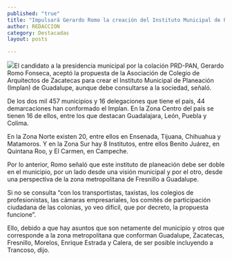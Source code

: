 ```yaml
---
published: "true"
title: "Impulsará Gerardo Romo la creación del Instituto Municipal de Planeación en Guadalupe "
author: REDACCION
category: Destacadas
layout: posts

---
```


![](http://i.imgur.com/4NphyzYm.jpg)El candidato a la presidencia municipal por la colación PRD-PAN, Gerardo Romo Fonseca, aceptó la propuesta de la Asociación de Colegio de Arquitectos de Zacatecas para crear el Instituto Municipal de Planeación (Implan) de Guadalupe, aunque debe consultarse a la sociedad, señaló.

De los dos mil 457 municipios y 16 delegaciones que tiene el país, 44 demarcaciones han conformado el Implan. En la  Zona Centro del país se tienen 16 de ellos, entre los que destacan Guadalajara, León, Puebla y Colima.
 
En la Zona Norte existen 20, entre ellos en Ensenada, Tijuana, Chihuahua y Matamoros. Y en la Zona Sur hay 8 Institutos, entre ellos Benito Juárez, en Quintana Roo, y  El Carmen, en Campeche.

Por lo anterior, Romo señaló que este instituto de planeación debe ser doble en el municipio, por un lado desde una visión municipal y por el otro, desde una perspectiva de la zona metropolitana de Fresnillo a Guadalupe.

Si no se consulta “con los transportistas, taxistas, los colegios de profesionistas, las cámaras empresariales, los comités de participación ciudadana de las colonias, yo veo difícil, que por decreto, la propuesta funcione”.

Ello, debido a que hay asuntos que son netamente del municipio y otros que corresponde a la zona metropolitana que conforman Guadalupe, Zacatecas, Fresnillo, Morelos, Enrique Estrada y Calera, de ser posible incluyendo a Trancoso, dijo.

